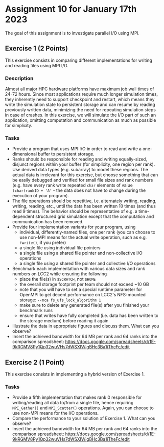 # Assignment 10 for January 17th 2023

The goal of this assignment is to investigate parallel I/O using MPI.

## Exercise 1 (2 Points)

This exercise consists in comparing different implementations for writing and reading files using MPI I/O.

### Description

Almost all major HPC hardware platforms have maximum job wall times of 24-72 hours. Since most applications require much longer simulation times, they inherently need to support checkpoint and restart, which means they write the simulation state to persistent storage and can resume by reading previously written data, minimizing the need for repeating simulation steps in case of crashes. In this exercise, we will simulate the I/O part of such an application, omitting computation and communication as much as possible for simplicity.

### Tasks

- Provide a program that uses MPI I/O in order to read and write a one-dimensional buffer to persistent storage.
- Ranks should be responsible for reading and writing equally-sized, disjunct regions within your buffer (for simplicity, one region per rank). Use derived data types (e.g. subarray) to model these regions. The actual data is irrelevant for this exercise, but choose something that can be easily debugged and verified for small file sizes and rank numbers (e.g. have every rank write repeated `char` elements of value `(char)rankID + 'A'` - the data does not have to change during the execution of your program).
- The file operations should be repetitive, i.e. alternately writing, reading, writing, reading, etc., until the data has been written 10 times (and thus read 9 times). The behavior should be representative of e.g. a time-dependent structured grid simulation except that the computation and communication has been removed.
- Provide four implementation variants for your program, using
    - individual, differently-named files, one per rank (you can choose to use non-MPI means for the actual write operation, such as e.g. `fwrite()`, if you prefer)
    - a single file using individual file pointers
    - a single file using a shared file pointer and non-collective I/O operations
    - a single file using a shared file pointer and collective I/O operations
- Benchmark each implementation with various data sizes and rank numbers on LCC2 while ensuring the following
    - place the file(s) in `$SCRATCH`, not `$HOME`
    - the overall storage footprint per team should not exceed ~10 GB
    - note that you will have to set a special runtime parameter for OpenMPI to get decent performance on LCC2's NFS-mounted storage: `--mca fs_ufs_lock_algorithm 1`
    - make sure to delete any generated file(s) after you finished your benchmark runs
    - ensure that writes have fully completed (i.e. data has been written to the storage medium) before reading it again
- Illustrate the data in appropriate figures and discuss them. What can you observe?
- Insert the achieved bandwidth for 64 MB per rank and 64 ranks into the comparison spreadsheet: https://docs.google.com/spreadsheets/d/1E-9kRGMV8Py1Qp32wuVHs7dWSXIWigBHc3Ba1iTheFc/edit

## Exercise 2 (1 Point)

This exercise consists in implementing a hybrid version of Exercise 1.

### Tasks

- Provide a fifth implementation that makes rank 0 responsible for writing/reading all data to/from a single file, hence requiring `MPI_Gather()` and `MPI_Scatter()` operations. Again, you can choose to use non-MPI means for the I/O operations.
- Compare the performance to your solution of Exercise 1. What can you observe?
- Insert the achieved bandwidth for 64 MB per rank and 64 ranks into the comparison spreadsheet: https://docs.google.com/spreadsheets/d/1E-9kRGMV8Py1Qp32wuVHs7dWSXIWigBHc3Ba1iTheFc/edit
